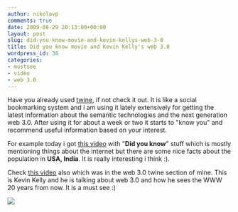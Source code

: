 ```yaml
---
author: nikolavp
comments: true
date: 2009-08-29 20:13:00+00:00
layout: post
slug: did-you-know-movie-and-kevin-kellys-web-3-0
title: Did you know movie and Kevin Kelly's web 3.0
wordpress_id: 38
categories:
- mustsee
- video
- web 3.0
---
```


Have you already used [twine](http://twine.com), if not check it out. It is like a social bookmarking system and i am using it lately extensively for getting the latest information about the semantic technologies and the next generation web 3.0. After using it for about a week or two it starts to "know you" and recommend useful information based on your interest.




For example today i got [this video](http://www.penn-olson.com/2009/08/26/technology-social-wows-all-in-one-video/) with "**Did you know**" stuff which is mostly mentioning things about the internet but there are some nice facts about the population in **USA, India**. It is really interesting i think :).

Check [this video](http://www.youtube.com/watch?v=J132shgIiuY) also which was in the web 3.0 twine section of mine. This is Kevin Kelly and he is talking about web 3.0 and how he sees the WWW 20 years from now. It is a must see :)


![](http://img.zemanta.com/pixy.gif?x-id=55e0d2a2-6af5-8344-9600-c5f319127185)




